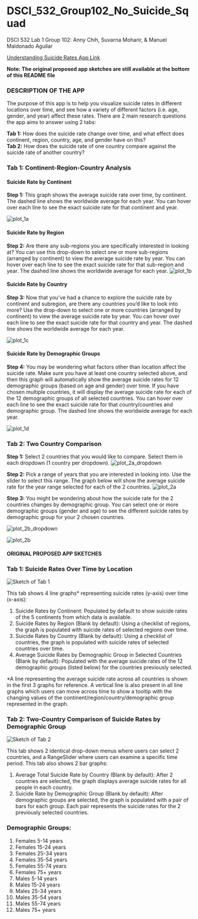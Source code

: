 # DSCI_532_Group102_No_Suicide_Squad
DSCI 532 Lab 1 Group 102: Anny Chih, Suvarna Moharir, &amp; Manuel Maldonado Aguilar

[Understanding Suicide Rates App Link](https://dsci-532-group102-milestone3.herokuapp.com/)

**Note: The original proposed app sketches are still available at the bottom of this README file** 

### DESCRIPTION OF THE APP
The purpose of this app is to help you visualize suicide rates in different locations over time, and see how a variety of different factors (i.e. age, gender, and year) affect these rates. There are 2 main research questions the app aims to answer using 2 tabs: 

**Tab 1:** How does the suicide rate change over time, and what effect does continent, region, country, age, and gender have on this?  
**Tab 2:** How does the suicide rate of one country compare against the suicide rate of another country? 

### Tab 1: Continent-Region-Country Analysis
#### Suicide Rate by Continent
**Step 1:** This graph shows the average suicide rate over time, by continent.
The dashed line shows the worldwide average for each year.
You can hover over each line to see the exact suicide rate for that continent and year.

![plot_1a](https://github.com/UBC-MDS/DSCI_532_Group102_No_Suicide_Squad/blob/master/img/plot_1a.png)

#### Suicide Rate by Region
**Step 2:** Are there any sub-regions you are specifically interested in looking at?
You can use this drop-down to select one or more sub-regions (arranged by continent) to view the average suicide rate by year.
You can hover over each line to see the exact suicide rate for that sub-region and year. The dashed line shows the worldwide average for each year.
![plot_1b](https://github.com/UBC-MDS/DSCI_532_Group102_No_Suicide_Squad/blob/master/img/plot_1b.png)

#### Suicide Rate by Country
**Step 3:** Now that you’ve had a chance to explore the suicide rate by continent and subregion, are there any countries you’d like to look into more?
Use the drop-down to select one or more countries (arranged by continent) to view the average suicide rate by year.
You can hover over each line to see the exact suicide rate for that country and year. The dashed line shows the worldwide average for each year.

![plot_1c](https://github.com/UBC-MDS/DSCI_532_Group102_No_Suicide_Squad/blob/master/img/plot_1c.png)

#### Suicide Rate by Demographic Groups
**Step 4:** You may be wondering what factors other than location affect the suicide rate.
Make sure you have at least one country selected above, and then this graph will automatically show the average suicide rates for 12 demographic groups (based on age and gender) over time.
If you have chosen multiple countries, it will display the average suicide rate for each of the 12 demographic groups of all selected countries.
You can hover over each line to see the exact suicide rate for that country/countries and demographic group. The dashed line shows the worldwide average for each year.

![plot_1d](https://github.com/UBC-MDS/DSCI_532_Group102_No_Suicide_Squad/blob/master/img/plot_1d.png)

### Tab 2: Two Country Comparison
**Step 1:** Select 2 countries that you would like to compare. Select them in each dropdown (1 country per dropdown).
![plot_2a_dropdown](https://github.com/UBC-MDS/DSCI_532_Group102_No_Suicide_Squad/blob/master/img/plot_2a_dropdown.png)

**Step 2:** Pick a range of years that you are interested in looking into. Use the slider to select this range.
The graph below will show the average suicide rate for the year range selected for each of the 2 countries.
![plot_2a](https://github.com/UBC-MDS/DSCI_532_Group102_No_Suicide_Squad/blob/master/img/plot_2a.png)

**Step 3:** You might be wondering about how the suicide rate for the 2 countries changes by demographic group.
You can select one or more demographic groups (gender and age) to see the different suicide rates by demographic group for your 2 chosen countries.

![plot_2b_dropdown](https://github.com/UBC-MDS/DSCI_532_Group102_No_Suicide_Squad/blob/master/img/plot_2b_dropdown.png)

![plot_2b](https://github.com/UBC-MDS/DSCI_532_Group102_No_Suicide_Squad/blob/master/img/plot_2b.png)

#### ORIGINAL PROPOSED APP SKETCHES
### Tab 1: Suicide Rates Over Time by Location
![Sketch of Tab 1](https://github.com/UBC-MDS/DSCI_532_Group102_No_Suicide_Squad/blob/master/img/Dashboard_Tab1_Sketch.png)

This tab shows 4 line graphs* representing suicide rates (y-axis) over time (x-axis):
1. 	Suicide Rates by Continent: Populated by default to show suicide rates of the 5 continents from which data is available.
2. 	Suicide Rates by Region (Blank by default): Using a checklist of regions, the graph is populated with suicide rates of selected regions over time.
3. 	Suicide Rates by Country (Blank by default): Using a checklist of countries, the graph is populated with suicide rates of selected countries over time.
4. 	Average Suicide Rates by Demographic Group in Selected Countries (Blank by default): Populated with the average suicide rates of the 12 demographic groups (listed below) for the countries previously selected. 
 
*A line representing the average suicide rate across all countries is shown in the first 3 graphs for reference. A vertical line is also present in all line graphs which users can move across time to show a tooltip with the changing values of the continent/region/country/demographic group represented in the graph.
 
### Tab 2: Two-Country Comparison of Suicide Rates by Demographic Group
![Sketch of Tab 2](https://github.com/UBC-MDS/DSCI_532_Group102_No_Suicide_Squad/blob/master/img/Dashboard_Tab2_Sketch.png)

This tab shows 2 identical drop-down menus where users can select 2 countries, and a RangeSlider where users can examine a specific time period. This tab also shows 2 bar graphs:
1. 	Average Total Suicide Rate by Country (Blank by default): After 2 countries are selected, the graph displays average suicide rates for all people in each country.
2. 	Suicide Rate by Demographic Group (Blank by default): After demographic groups are selected, the graph is populated with a pair of bars for each group. Each pair represents the suicide rates for the 2 previously selected countries.
 
### Demographic Groups:
1. 	Females 5-14 years
2. 	Females 15-24 years
3. 	Females 25-34 years
4. 	Females 35-54 years
5. 	Females 55-74 years
6. 	Females 75+ years
7. 	Males 5-14 years
8. 	Males 15-24 years
9. 	Males 25-34 years
10.  Males 35-54 years
11.  Males 55-74 years
12.  Males 75+ years
